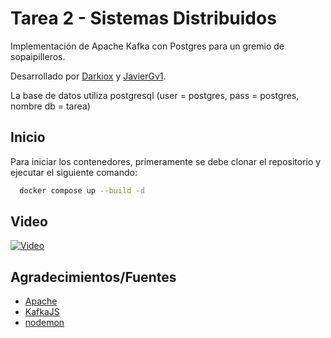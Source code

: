 
# Tarea 2 - Sistemas Distribuidos

Implementación de Apache Kafka con Postgres para un gremio de sopaipilleros.

Desarrollado por [Darkiox](https://github.com/darkiox) y [JavierGv1](https://github.com/JavierGv1).

La base de datos utiliza postgresql (user = postgres, pass = postgres, nombre db = tarea)



## Inicio

Para iniciar los contenedores, primeramente se debe clonar el repositorio y ejecutar el siguiente comando:
```bash
  docker compose up --build -d
```

## Video

[![Video](https://img.youtube.com/vi/QTTZzT9uo_c/maxresdefault.jpg)](https://youtu.be/QTTZzT9uo_c)
## Agradecimientos/Fuentes

 - [Apache](https://www.apache.org/)
 - [KafkaJS](https://kafka.js.org/)
 - [nodemon](https://www.npmjs.com/package/nodemon)